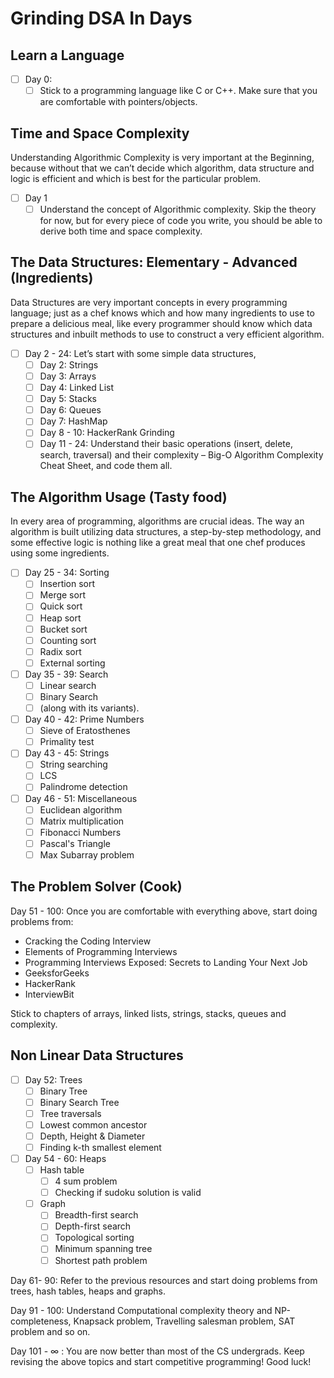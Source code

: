 # Grinding DSA In Days
## Learn a Language
* [ ] Day 0:
    * [ ] Stick to a programming language like C or C++. Make sure that you are comfortable with pointers/objects.

## Time and Space Complexity
Understanding Algorithmic Complexity is very important at the Beginning, because without that we can’t decide 
which algorithm, data structure and logic is efficient and which is best for the particular problem.
* [ ] Day 1
    * [ ] Understand the concept of Algorithmic complexity. Skip the theory for now, but for every piece of code you write, you should be able to derive both time and space complexity.
## The Data Structures: Elementary - Advanced (Ingredients)
Data Structures are very important concepts in every programming language; just as a chef knows which and how 
many ingredients to use to prepare a delicious meal, like every programmer should know which data structures and 
inbuilt methods to use to construct a very efficient algorithm.
* [ ] Day 2 - 24: Let’s start with some simple data structures,
    * [ ] Day 2: Strings
    * [ ] Day 3: Arrays
    * [ ] Day 4: Linked List
    * [ ] Day 5: Stacks
    * [ ] Day 6: Queues
    * [ ] Day 7: HashMap
    * [ ] Day 8 - 10: HackerRank Grinding
    * [ ] Day 11 - 24: Understand their basic operations (insert, delete, search, traversal) and their complexity – Big-O Algorithm 
Complexity Cheat Sheet, and code them all.

## The Algorithm Usage (Tasty food)
In every area of programming, algorithms are crucial ideas. The way an algorithm is built utilizing data structures, 
a step-by-step methodology, and some effective logic is nothing like a great meal that one chef produces using 
some ingredients.

* [ ] Day 25 - 34: Sorting
    * [ ] Insertion sort
    * [ ] Merge sort
    * [ ] Quick sort
    * [ ] Heap sort
    * [ ] Bucket sort
    * [ ] Counting sort
    * [ ] Radix sort
    * [ ] External sorting
* [ ] Day 35 - 39: Search
  * [ ] Linear search
  * [ ] Binary Search 
  * [ ] (along with its variants).
* [ ] Day 40 - 42: Prime Numbers
  * [ ] Sieve of Eratosthenes
  * [ ] Primality test
* [ ] Day 43 - 45: Strings
  * [ ] String searching
  * [ ] LCS
  * [ ] Palindrome detection
* [ ] Day 46 - 51: Miscellaneous
  * [ ] Euclidean algorithm
  * [ ] Matrix multiplication
  * [ ] Fibonacci Numbers
  * [ ] Pascal's Triangle
  * [ ] Max Subarray problem

## The Problem Solver (Cook)
Day 51 - 100: Once you are comfortable with everything above, start doing problems from:
- Cracking the Coding Interview
- Elements of Programming Interviews
- Programming Interviews Exposed: Secrets to Landing Your Next Job
- GeeksforGeeks
- HackerRank
- InterviewBit

Stick to chapters of arrays, linked lists, strings, stacks, queues and complexity.

## Non Linear Data Structures
* [ ] Day 52: Trees
  * [ ] Binary Tree
  * [ ] Binary Search Tree
  * [ ] Tree traversals
  * [ ] Lowest common ancestor
  * [ ] Depth, Height & Diameter
  * [ ] Finding k-th smallest element
* [ ] Day 54 - 60: Heaps
  * [ ] Hash table 
    * [ ] 4 sum problem
    * [ ] Checking if sudoku solution is valid
  * [ ] Graph
    * [ ] Breadth-first search
    * [ ] Depth-first search
    * [ ] Topological sorting
    * [ ] Minimum spanning tree
    * [ ] Shortest path problem

Day 61- 90: Refer to the previous resources and start doing problems from trees, hash tables, heaps and graphs.

Day 91 - 100: Understand Computational complexity theory and NP-completeness, Knapsack problem, Travelling salesman problem, SAT problem and so on.

Day 101 -  ∞ : You are now better than most of the CS undergrads. Keep revising the above topics and start competitive programming! Good luck!